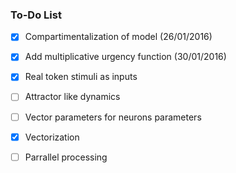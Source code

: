### To-Do List

- [x] Compartimentalization of model      (26/01/2016)
- [X] Add multiplicative urgency function (30/01/2016)
- [X] Real token stimuli as inputs
- [ ] Attractor like dynamics
- [ ] Vector parameters for neurons parameters
- [X] Vectorization
- [ ] Parrallel processing

